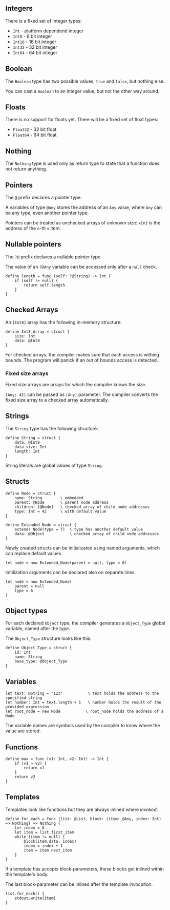 ## Integers

There is a fixed set of integer types:
- `Int` - platform dependend integer
- `Int8` - 8 bit integer
- `Int16` - 16 bit integer
- `Int32` - 32 bit integer
- `Int64` - 64 bit integer

## Boolean

The `Boolean` type has two possible values, `true` and `false`, but nothing else.

You can cast a `Boolean` to an integer value, but not the other way around. 

## Floats

There is no support for floats yet.
There will be a fixed set of float types:
- `Float32` - 32 bit float
- `Float64` - 64 bit float

## Nothing

The `Nothing` type is used only as return type to state that a function does not return anything.

## Pointers

The `@` prefix declares a pointer type.

A variables of type `@Any` stores the address of an `Any` value, where `Any` can be any type, even
another pointer type.

Pointers can be treated as unchecked arrays of unknown size: `x[n]` is the address of the `n`-th
`x` item.

## Nullable pointers

The `?@` prefix declares a nullable pointer type.

The value of an `?@Any` variable can be accessed only after a `null` check.

    define length = func (self: ?@String) -> Int {
        if (self != null) {
            return self.length
        }
    }

## Checked Arrays

An `[Int8]` array has the following in-memory structure:

    define Int8_Array = struct {
        size: Int
        data: @Int8
    }

For checked arrays, the compiler makes sure that each access is withing bounds. The program will
panick if an out of bounds access is detected.

### Fixed size arrays

Fixed size arrays are arrays for which the compiler knows the size.

`[Any; 42]` can be passed as `[Any]` parameter. The compiler converts the fixed size array to a
checked array automatically.

## Strings

The `String` type has the following structure:

    define String = struct {
        data: @Int8
        data_size: Int
        length: Int
    }

String literals are global values of type `String`.

## Structs

    define Node = struct {
        name: String        \ embedded
        parent: @Node       \ parent node address
        children: [@Node]   \ checked array of child node addresses
        type: Int = 42      \ with default value
    }

    define Extended_Node = struct {
        extends Node(type = 7)  \ type has another default value
        data: @Object           \ checked array of child node addresses
    }

Newly created structs can be initializated using named arguments, which can replace default values.

    let node = new Extended_Node(parent = null, type = 6)

Initilization arguments can be declared also on separate lines.

    let node = new Extended_Node(
        parent = null
        type = 6
    )

## Object types

For each declared `Object` type, the compiler generates a `Object_Type` global variable, named after
the type.

The `Object_Type` structure looks like this:

    define Object_Type = struct {
        id: Int
        name: String
        base_type: @Object_Type
    }

## Variables

    let text: @String = "123"           \ text holds the address to the specified string
    let number: Int = text.length + 1   \ number holds the result of the provided expression
    let root_node = new Node           \ root_node holds the address of a Node

The variable names are symbols used by the compiler to know where the value are stored.

## Functions

    define max = func (v1: Int, v2: Int) -> Int {
        if (v1 > v2) {
            return v1
        }
        return v2
    }

## Templates

Templates look like functions but they are always inlined where _invoked_.

    define for_each = func (list: @List, block: (item: @Any, index: Int) => Nothing) => Nothing {
        let index = 0
        let item = list.first_item
        while (item != null) {
            block(item.data, index)
            index = index + 1
            item = item.next_item
        }
    }

If a template has accepts block-parameters, these blocks get inlined within the template's body.

The last block-parameter can be inlined after the template _invocation_.

    list.for_each() {
        stdout.write(item)
    }
